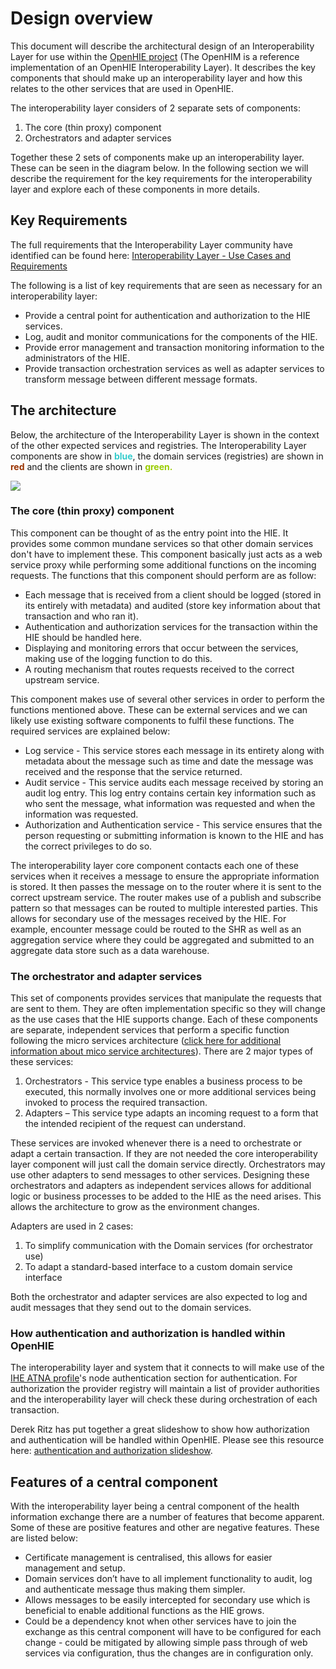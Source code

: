 Design overview
===============

This document will describe the architectural design of an Interoperability Layer for use within the [OpenHIE project](https://ohie.org/) (The OpenHIM is a reference implementation of an OpenHIE Interoperability Layer). It describes the key components that should make up an interoperability layer and how this relates to the other services that are used in OpenHIE.

The interoperability layer considers of 2 separate sets of components:

1.  The core (thin proxy) component
2.  Orchestrators and adapter services

Together these 2 sets of components make up an interoperability layer. These can be seen in the diagram below. In the following section we will describe the requirement for the key requirements for the interoperability layer and explore each of these components in more details.

## Key Requirements

The full requirements that the Interoperability Layer community have identified can be found here: [Interoperability Layer - Use Cases and Requirements](https://wiki.ohie.org/display/SUB/Interoperability+Layer+-+Use+Cases+and+Requirements)

The following is a list of key requirements that are seen as necessary for an interoperability layer:

*   Provide a central point for authentication and authorization to the HIE services.
*   Log, audit and monitor communications for the components of the HIE.
*   Provide error management and transaction monitoring information to the administrators of the HIE.
*   Provide transaction orchestration services as well as adapter services to transform message between different message formats.

## The architecture

Below, the architecture of the Interoperability Layer is shown in the context of the other expected services and registries. The Interoperability Layer components are show in **<span style="color: rgb(51,204,204);">blue</span>**, the domain services (registries) are shown in **<span style="color: rgb(153,51,0);">red</span>** and the clients are shown in <span style="color: rgb(153,204,0);">**green.**</span>

![](/_static/design/Central-HIM-componentv2.png)

### The core (thin proxy) component

This component can be thought of as the entry point into the HIE. It provides some common mundane services so that other domain services don't have to implement these. This component basically just acts as a web service proxy while performing some additional functions on the incoming requests. The functions that this component should perform are as follow:

*   Each message that is received from a client should be logged (stored in its entirely with metadata) and audited (store key information about that transaction and who ran it).
*   Authentication and authorization services for the transaction within the HIE should be handled here.
*   Displaying and monitoring errors that occur between the services, making use of the logging function to do this.
*   A routing mechanism that routes requests received to the correct upstream service.

This component makes use of several other services in order to perform the functions mentioned above. These can be external services and we can likely use existing software components to fulfil these functions. The required services are explained below:

*   Log service - This service stores each message in its entirety along with metadata about the message such as time and date the message was received and the response that the service returned.
*   Audit service - This service audits each message received by storing an audit log entry. This log entry contains certain key information such as who sent the message, what information was requested and when the information was requested.
*   Authorization and Authentication service - This service ensures that the person requesting or submitting information is known to the HIE and has the correct privileges to do so.

The interoperability layer core component contacts each one of these services when it receives a message to ensure the appropriate information is stored. It then passes the message on to the router where it is sent to the correct upstream service. The router makes use of a publish and subscribe pattern so that messages can be routed to multiple interested parties. This allows for secondary use of the messages received by the HIE. For example, encounter message could be routed to the SHR as well as an aggregation service where they could be aggregated and submitted to an aggregate data store such as a data warehouse.

### The orchestrator and adapter services

This set of components provides services that manipulate the requests that are sent to them. They are often implementation specific so they will change as the use cases that the HIE supports change. Each of these components are separate, independent services that perform a specific function following the micro services architecture ([click here for additional information about mico service architectures](http://yobriefca.se/blog/2013/04/29/micro-service-architecture/)). There are 2 major types of these services:

1.  Orchestrators - This service type enables a business process to be executed, this normally involves one or more additional services being invoked to process the required transaction.
2.  Adapters – This service type adapts an incoming request to a form that the intended recipient of the request can understand.

These services are invoked whenever there is a need to orchestrate or adapt a certain transaction. If they are not needed the core interoperability layer component will just call the domain service directly. Orchestrators may use other adapters to send messages to other services. Designing these orchestrators and adapters as independent services allows for additional logic or business processes to be added to the HIE as the need arises. This allows the architecture to grow as the environment changes.

Adapters are used in 2 cases:

1.  To simplify communication with the Domain services (for orchestrator use)
2.  To adapt a standard-based interface to a custom domain service interface

Both the orchestrator and adapter services are also expected to log and audit messages that they send out to the domain services.

### How authentication and authorization is handled within OpenHIE

The interoperability layer and system that it connects to will make use of the [IHE ATNA profile](http://wiki.ihe.net/index.php?title=Audit_Trail_and_Node_Authentication)'s node authentication section for authentication. For authorization the provider registry will maintain a list of provider authorities and the interoperability layer will check these during orchestration of each transaction.

Derek Ritz has put together a great slideshow to show how authorization and authentication will be handled within OpenHIE. Please see this resource here: [authentication and authorization slideshow](https://wiki.ohie.org/download/attachments/11370499/13-10-16%20authentication%20and%20authorization.pptx?version=1&modificationDate=1381995929235&api=v2).

## Features of a central component

With the interoperability layer being a central component of the health information exchange there are a number of features that become apparent. Some of these are positive features and other are negative features. These are listed below:

*   Certificate management is centralised, this allows for easier management and setup.
*   Domain services don’t have to all implement functionality to audit, log and authenticate message thus making them simpler.
*   Allows messages to be easily intercepted for secondary use which is beneficial to enable additional functions as the HIE grows.
*   Could be a dependency knot when other services have to join the exchange as this central component will have to be configured for each change - could be mitigated by allowing simple pass through of web services via configuration, thus the changes are in configuration only.
